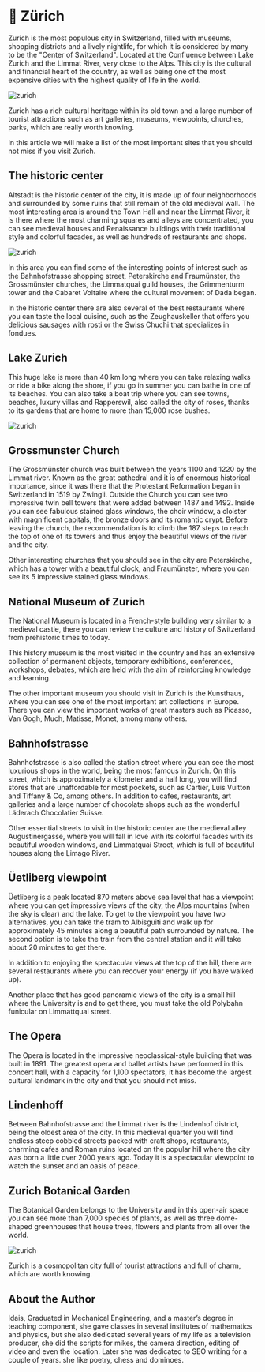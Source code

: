# 🏰 Zürich

Zurich is the most populous city in Switzerland, filled with museums, shopping districts and a lively nightlife, for which it is considered by many to be the "Center of Switzerland". Located at the Confluence between Lake Zurich and the Limmat River, very close to the Alps. This city is the cultural and financial heart of the country, as well as being one of the most expensive cities with the highest quality of life in the world.

![zurich](_static/images/zurich/zurich-1.jpeg)

Zurich has a rich cultural heritage within its old town and a large number of tourist attractions such as art galleries, museums, viewpoints, churches, parks, which are really worth knowing.

In this article we will make a list of the most important sites that you should not miss if you visit Zurich.

## The historic center

Altstadt is the historic center of the city, it is made up of four neighborhoods and surrounded by some ruins that still remain of the old medieval wall. The most interesting area is around the Town Hall and near the Limmat River, it is there where the most charming squares and alleys are concentrated, you can see medieval houses and Renaissance buildings with their traditional style and colorful facades, as well as hundreds of restaurants and shops.

![zurich](_static/images/zurich/zurich-2.jpeg)

In this area you can find some of the interesting points of interest such as the Bahnhofstrasse shopping street, Peterskirche and Fraumünster, the Grossmünster churches, the Limmatquai guild houses, the Grimmenturm tower and the Cabaret Voltaire where the cultural movement of Dada began.

In the historic center there are also several of the best restaurants where you can taste the local cuisine, such as the Zeughauskeller that offers you delicious sausages with rosti or the Swiss Chuchi that specializes in fondues.

## Lake Zurich

This huge lake is more than 40 km long where you can take relaxing walks or ride a bike along the shore, if you go in summer you can bathe in one of its beaches. You can also take a boat trip where you can see towns, beaches, luxury villas and Rapperswil, also called the city of roses, thanks to its gardens that are home to more than 15,000 rose bushes.

![zurich](_static/images/zurich/zurich-3.jpeg)

## Grossmunster Church

The Grossmünster church was built between the years 1100 and 1220 by the Limmat river. Known as the great cathedral and it is of enormous historical importance, since it was there that the Protestant Reformation began in Switzerland in 1519 by Zwingli. Outside the Church you can see two impressive twin bell towers that were added between 1487 and 1492. Inside you can see fabulous stained glass windows, the choir window, a cloister with magnificent capitals, the bronze doors and its romantic crypt. Before leaving the church, the recommendation is to climb the 187 steps to reach the top of one of its towers and thus enjoy the beautiful views of the river and the city.

Other interesting churches that you should see in the city are Peterskirche, which has a tower with a beautiful clock, and Fraumünster, where you can see its 5 impressive stained
glass windows.

## National Museum of Zurich

The National Museum is located in a French-style building very similar to a medieval castle, there you can review the culture and history of Switzerland from prehistoric times to today.

This history museum is the most visited in the country and has an extensive collection of permanent objects, temporary exhibitions, conferences, workshops, debates, which are held with the aim of reinforcing knowledge and learning.

The other important museum you should visit in Zurich is the Kunsthaus, where you can see one of the most important art collections in Europe. There you can view the important works of great masters such as Picasso, Van Gogh, Much, Matisse, Monet, among many others.

## Bahnhofstrasse

Bahnhofstrasse is also called the station street where you can see the most luxurious shops in the world, being the most famous in Zurich. On this street, which is approximately a kilometer and a half long, you will find stores that are unaffordable for most pockets, such as Cartier, Luis Vuitton and Tiffany & Co, among others. In addition to cafes, restaurants, art galleries and a large number of chocolate shops such as the wonderful Läderach Chocolatier Suisse.

Other essential streets to visit in the historic center are the medieval alley Augustinergasse, where you will fall in love with its colorful facades with its beautiful wooden windows, and Limmatquai Street, which is full of beautiful houses along the Limago River.

## Üetliberg viewpoint

Üetliberg is a peak located 870 meters above sea level that has a viewpoint where you can get impressive views of the city, the Alps mountains (when the sky is clear) and the lake. To get to the viewpoint you have two alternatives, you can take the tram to Albisguiti and walk up for approximately 45 minutes along a beautiful path surrounded by nature. The second option is to take the train from the central station and it will take about 20 minutes to get there.

In addition to enjoying the spectacular views at the top of the hill, there are several restaurants where you can recover your energy (if you have walked up).

Another place that has good panoramic views of the city is a small hill where the University is and to get there, you must take the old Polybahn funicular on Limmattquai street.

## The Opera

The Opera is located in the impressive neoclassical-style building that was built in 1891. The greatest opera and ballet artists have performed in this concert hall, with a capacity for 1,100 spectators, it has become the largest cultural landmark in the city and that you should not miss.

## Lindenhoff

Between Bahnhofstrasse and the Limmat river is the Lindenhof district, being the oldest area of the city. In this medieval quarter you will find endless steep cobbled streets packed with craft shops, restaurants, charming cafes and Roman ruins located on the popular hill where the city was born a little over 2000 years ago. Today it is a spectacular viewpoint to watch the sunset and an oasis of peace.

## Zurich Botanical Garden

The Botanical Garden belongs to the University and in this open-air space you can see more than 7,000 species of plants, as well as three dome-shaped greenhouses that house trees, flowers and plants from all over the world.

![zurich](_static/images/zurich/zurich-4.jpeg)

Zurich is a cosmopolitan city full of tourist attractions and full of charm, which are worth knowing.

## About the Author

Idais, Graduated in Mechanical Engineering, and a master’s degree in teaching component, she gave classes in several institutes of mathematics and physics, but she also dedicated several years of my life as a television producer, she did the scripts for mikes, the camera direction, editing of video and even the location. Later she was dedicated to SEO writing for a couple of years. she like poetry, chess and dominoes.
